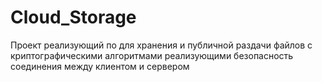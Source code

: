 # Cloud_Storage
Проект реализующий по для хранения и публичной раздачи файлов с криптографическими алгоритмами реализующими безопасность соединения между клиентом и сервером
